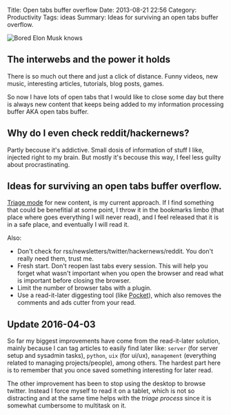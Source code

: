 Title: Open tabs buffer overflow
Date: 2013-08-21 22:56
Category: Productivity
Tags: ideas
Summary: Ideas for surviving an open tabs buffer overflow.


![Bored Elon Musk knows](/images/genius-is-1-inspiration-and-99-closing-the-two-hundred-open-tabs-in-your-browser.png)


## The interwebs and the power it holds

There is so much out there and just a click of distance. Funny videos, new
music, interesting articles, tutorials, blog posts, games.

So now I have lots of open tabs that I would like to close some day but there is
always new content that keeps being added to my information processing buffer
AKA open tabs buffer.


## Why do I even check reddit/hackernews?
Partly becouse it's addictive. Small dosis of information of stuff I like,
injected right to my brain. But mostly it's becouse this way, I feel less guilty
about procrastinating.


## Ideas for surviving an open tabs buffer overflow.

[Triage mode][1] for new content, is my current approach. If I find something 
that could be benefitial at some point, I throw it in the bookmarks limbo 
(that place where goes everything I will never read), and I feel released that 
it is in a safe place, and eventually I will read it.

Also:

* Don't check for rss/newsletters/twitter/hackernews/reddit. You don't really 
  need them, trust me.
* Fresh start. Don't reopen last tabs every session.  This will help you forget 
  what wasn't important when you open the browser and read what is important before 
  closing the browser.
* Limit the number of browser tabs with a plugin.
* Use a read-it-later diggesting tool (like [Pocket][2]), which also removes the 
  comments and ads cutter from your read.


## Update 2016-04-03

So far my biggest improvements have come from the read-it-later solution, mainly
because I can tag articles to easily find later like: `server` (for server setup
and sysadmin tasks), `python`, `uix` (for ui/ux), `management` (everything
related to managing projects/people), among others. The hardest part here is to
remember that you once saved something interesting for later read.

The other improvement has been to stop using the desktop to browse twitter.
Instead I force myself to read it on a tablet, which is not so distracting and
at the same time helps with the *triage process* since it is somewhat cumbersome
to multitask on it.


[1]: http://en.wikipedia.org/wiki/Triage "Triage mode"
[2]: http://getpocket.com/
